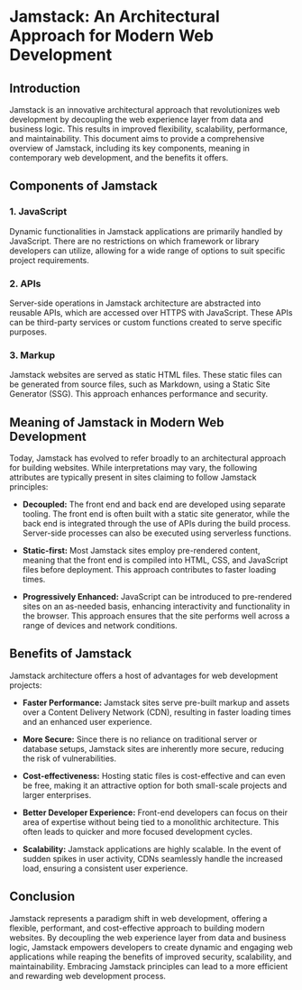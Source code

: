 # Jamstack: An Architectural Approach for Modern Web Development

## Introduction

Jamstack is an innovative architectural approach that revolutionizes web development by decoupling the web experience layer from data and business logic. This results in improved flexibility, scalability, performance, and maintainability. This document aims to provide a comprehensive overview of Jamstack, including its key components, meaning in contemporary web development, and the benefits it offers.

## Components of Jamstack

### 1. JavaScript

Dynamic functionalities in Jamstack applications are primarily handled by JavaScript. There are no restrictions on which framework or library developers can utilize, allowing for a wide range of options to suit specific project requirements.

### 2. APIs

Server-side operations in Jamstack architecture are abstracted into reusable APIs, which are accessed over HTTPS with JavaScript. These APIs can be third-party services or custom functions created to serve specific purposes.

### 3. Markup

Jamstack websites are served as static HTML files. These static files can be generated from source files, such as Markdown, using a Static Site Generator (SSG). This approach enhances performance and security.

## Meaning of Jamstack in Modern Web Development

Today, Jamstack has evolved to refer broadly to an architectural approach for building websites. While interpretations may vary, the following attributes are typically present in sites claiming to follow Jamstack principles:

- **Decoupled:** The front end and back end are developed using separate tooling. The front end is often built with a static site generator, while the back end is integrated through the use of APIs during the build process. Server-side processes can also be executed using serverless functions.

- **Static-first:** Most Jamstack sites employ pre-rendered content, meaning that the front end is compiled into HTML, CSS, and JavaScript files before deployment. This approach contributes to faster loading times.

- **Progressively Enhanced:** JavaScript can be introduced to pre-rendered sites on an as-needed basis, enhancing interactivity and functionality in the browser. This approach ensures that the site performs well across a range of devices and network conditions.

## Benefits of Jamstack

Jamstack architecture offers a host of advantages for web development projects:

- **Faster Performance:** Jamstack sites serve pre-built markup and assets over a Content Delivery Network (CDN), resulting in faster loading times and an enhanced user experience.

- **More Secure:** Since there is no reliance on traditional server or database setups, Jamstack sites are inherently more secure, reducing the risk of vulnerabilities.

- **Cost-effectiveness:** Hosting static files is cost-effective and can even be free, making it an attractive option for both small-scale projects and larger enterprises.

- **Better Developer Experience:** Front-end developers can focus on their area of expertise without being tied to a monolithic architecture. This often leads to quicker and more focused development cycles.

- **Scalability:** Jamstack applications are highly scalable. In the event of sudden spikes in user activity, CDNs seamlessly handle the increased load, ensuring a consistent user experience.

## Conclusion

Jamstack represents a paradigm shift in web development, offering a flexible, performant, and cost-effective approach to building modern websites. By decoupling the web experience layer from data and business logic, Jamstack empowers developers to create dynamic and engaging web applications while reaping the benefits of improved security, scalability, and maintainability. Embracing Jamstack principles can lead to a more efficient and rewarding web development process.
